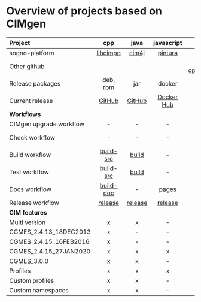 # Overview of projects based on CIMgen

| Project                 | cpp      | java     | javascript | modernpython | python    |
|:------------------------|:--------:|:--------:|:----------:|:------------:|:---------:|
| sogno-platform          | [libcimpp](https://github.com/sogno-platform/libcimpp) | [cim4j](https://github.com/sogno-platform/cim4j) | [pintura](https://github.com/sogno-platform/pintura) | - | [cimpy](https://github.com/sogno-platform/cimpy) |
| Other github            |          |          |            | [alliander-opensource/pycgmes](https://github.com/alliander-opensource/pycgmes) | |
| Release packages        | deb, rpm | jar      | docker     | pip          | pip       |
| Current release         | [GitHub](https://github.com/sogno-platform/libcimpp/releases/latest) | [GitHub](https://github.com/sogno-platform/cim4j/releases/latest) | [Docker Hub](https://hub.docker.com/r/sogno/pintura) | [PyPI](https://pypi.org/project/pycgmes) | [PyPI](https://pypi.org/project/cimpy) |
| **Workflows**           |          |          |            |              |           |
| CIMgen upgrade workflow | -        | -        | -          | -            | -         |
| Check workflow          | -        | -        | -          | [build](https://github.com/alliander-opensource/pycgmes/actions/workflows/build.yaml) | [pre-commit](https://github.com/sogno-platform/cimpy/actions/workflows/pre-commit.yaml) |
| Build workflow          | [build-src](https://github.com/sogno-platform/libcimpp/actions/workflows/build-src.yml) | [build](https://github.com/sogno-platform/cim4j/blob/main/.github/workflows/build.yml) | - | [build](https://github.com/alliander-opensource/pycgmes/actions/workflows/build.yaml) | [test](https://github.com/sogno-platform/cimpy/actions/workflows/test.yaml) |
| Test workflow           | [build-src](https://github.com/sogno-platform/libcimpp/actions/workflows/build-src.yml) | [build](https://github.com/sogno-platform/cim4j/blob/main/.github/workflows/build.yml) | - | [build](https://github.com/alliander-opensource/pycgmes/actions/workflows/build.yaml) | [test](https://github.com/sogno-platform/cimpy/actions/workflows/test.yaml) |
| Docs workflow           | [build-doc](https://github.com/sogno-platform/libcimpp/actions/workflows/build-doc.yml) | - | [pages](https://github.com/sogno-platform/pintura/actions/workflows/pages.yaml) | - | [docs](https://github.com/sogno-platform/cimpy/actions/workflows/docs.yaml) |
| Release workflow        | [release](https://github.com/sogno-platform/libcimpp/actions/workflows/release.yml) | [release](https://github.com/sogno-platform/cim4j/blob/main/.github/workflows/release.yml) | [release](https://github.com/sogno-platform/pintura/actions/workflows/release.yaml) | [deploy](https://github.com/alliander-opensource/pycgmes/actions/workflows/deploy.yaml) | - |
| **CIM features**        |          |          |            |              |           |
| Multi version           | x        | x        | -          | -            | -         |
| CGMES_2.4.13_18DEC2013  | x        | -        | -          | -            | -         |
| CGMES_2.4.15_16FEB2016  | x        | -        | -          | -            | -         |
| CGMES_2.4.15_27JAN2020  | x        | x        | x          | -            | x         |
| CGMES_3.0.0             | x        | x        | -          | x            | -         |
| Profiles                | x        | x        | x          | x            | -         |
| Custom profiles         | x        | x        | -          | x            | -         |
| Custom namespaces       | x        | x        | -          | x            | -         |
